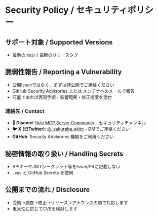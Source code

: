 # Security Policy / セキュリティポリシー

## サポート対象 / Supported Versions

- 最新の `main` / 最新のリリースタグ

## 脆弱性報告 / Reporting a Vulnerability

- 公開Issueではなく、まずは非公開でご連絡ください
- GitHub Security Advisories または メンテナへのメールで報告
- 可能であれば再現手順・影響範囲・修正提案を添付

### 連絡先 / Contact

- **💬 Discord**: [Rule MCP Server Community](https://discord.gg/dCAUC8m6dw) - セキュリティチャンネル
- **🐦 X (旧Twitter)**: [@_sakuraba_akito](https://x.com/_sakuraba_akito) - DMでご連絡ください
- **GitHub**: Security Advisories 機能をご利用ください

## 秘密情報の取り扱い / Handling Secrets

- APIキーやJWTシークレット等をIssue/PRに記載しない
- `.env` と GitHub Secrets を使用

## 公開までの流れ / Disclosure

- 受領→調査→修正→リリース→アナウンスの順で対応します
- 重大性に応じてCVEを検討します
